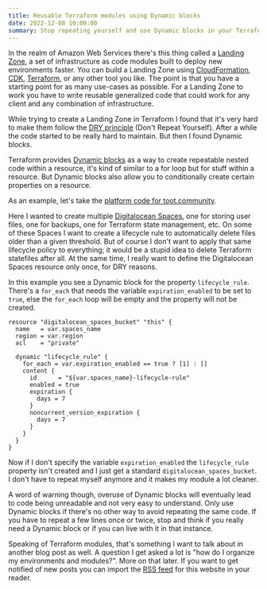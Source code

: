 ```yaml
---
title: Reusable Terraform modules using Dynamic blocks
date: 2022-12-08 10:00:00
summary: Stop repeating yourself and use Dynamic blocks in your Terraform resources
---
```


In the realm of Amazon Web Services there's this thing called a [Landing Zone](https://docs.aws.amazon.com/prescriptive-guidance/latest/migration-aws-environment/understanding-landing-zones.html), a set of infrastructure as code modules built to deploy new environments faster. You can build a Landing Zone using [CloudFormation](https://aws.amazon.com/cloudformation/), [CDK](https://aws.amazon.com/cdk/), [Terraform](https://www.terraform.io), or any other tool you like. The point is that you have a starting point for as many use-cases as possible. For a Landing Zone to work you have to write reusable generalized code that could work for any client and any combination of infrastructure.

While trying to create a Landing Zone in Terraform I found that it's very hard to make them follow the [DRY principle](https://en.wikipedia.org/wiki/Don%27t_repeat_yourself) (Don't Repeat Yourself). After a while the code started to be really hard to maintain. But then I found Dynamic blocks.

Terraform provides [Dynamic blocks](https://developer.hashicorp.com/terraform/language/expressions/dynamic-blocks) as a way to create repeatable nested code within a resource, it's kind of similar to a for loop but for stuff within a resource. But Dynamic blocks also allow you to conditionally create certain properties on a resource.

As an example, let's take the [platform code for toot.community](https://github.com/toot-community/platform).

Here I wanted to create multiple [Digitalocean Spaces](https://www.digitalocean.com/products/spaces), one for storing user files, one for backups, one for Terraform state management, etc. On some of these Spaces I want to create a lifecycle rule to automatically delete files older than a given threshold. But of course I don't want to apply that same lifecycle policy to everything; it would be a stupid idea to delete Terraform statefiles after all. At the same time, I really want to define the Digitalocean Spaces resource only once, for DRY reasons.

In this example you see a Dynamic block for the property `lifecycle_rule`. There's a `for_each` that needs the variable `expiration_enabled` to be set to `true`, else the `for_each` loop will be empty and the property will not be created.

```hcl
resource "digitalocean_spaces_bucket" "this" {
  name   = var.spaces_name
  region = var.region
  acl    = "private"

  dynamic "lifecycle_rule" {
    for_each = var.expiration_enabled == true ? [1] : []
    content {
      id      = "${var.spaces_name}-lifecycle-rule"
      enabled = true
      expiration {
        days = 7
      }
      noncurrent_version_expiration {
        days = 7
      }
    }
  }
}
```

Now if I don't specify the variable `expiration_enabled` the `lifecycle_rule` property isn't created and I just get a standard `digitalocean_spaces_bucket`. I don't have to repeat myself anymore and it makes my module a lot cleaner.

A word of warning though, overuse of Dynamic blocks will eventually lead to code being unreadable and not very easy to understand. Only use Dynamic blocks if there's no other way to avoid repeating the same code. If you have to repeat a few lines once or twice, stop and think if you really need a Dynamic block or if you can live with it in that instance.

Speaking of Terraform modules, that's something I want to talk about in another blog post as well. A question I get asked a lot is "how do I organize my environments and modules?". More on that later. If you want to get notified of new posts you can import the [RSS feed](https://mijndertstuij.nl/feed.xml) for this website in your reader.
